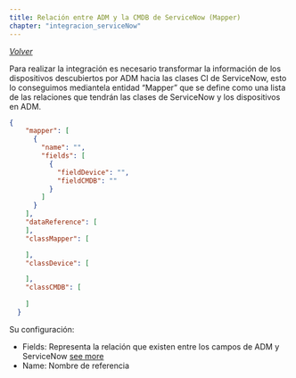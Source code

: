 ```yaml
---
title: Relación entre ADM y la CMDB de ServiceNow (Mapper)
chapter: "integracion_serviceNow"
---
```

*[Volver](../ServiceNow/01_configuracion.html)*  

Para realizar la integración es necesario transformar la información de los dispositivos descubiertos por ADM hacia las clases CI de ServiceNow, esto lo conseguimos mediantela entidad “Mapper” que se define como una lista de las relaciones que tendrán las clases de ServiceNow y los dispositivos en ADM.
 
  

```json
{
    "mapper": [
      {
        "name": "",
        "fields": [
          {
            "fieldDevice": "",
            "fieldCMDB": ""
          }
        ]
      }
    ],
    "dataReference": [
    ],
    "classMapper": [

    ],
    "classDevice": [

    ],
    "classCMDB": [
      
    ]
  }
```

Su configuración:
+	Fields: Representa la relación que existen entre los campos de ADM y ServiceNow [see more](../ServiceNow/Mapper/README.html)
+	Name: Nombre de referencia

